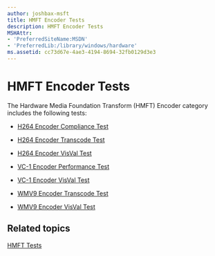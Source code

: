 ```yaml
---
author: joshbax-msft
title: HMFT Encoder Tests
description: HMFT Encoder Tests
MSHAttr:
- 'PreferredSiteName:MSDN'
- 'PreferredLib:/library/windows/hardware'
ms.assetid: cc73d67e-4ae3-4194-8694-32fb0129d3e3
---
```


# HMFT Encoder Tests


The Hardware Media Foundation Transform (HMFT) Encoder category includes the following tests:

-   [H264 Encoder Compliance Test](h264-encoder-compliance-test.md)

-   [H264 Encoder Transcode Test](h264-encoder-transcode-test.md)

-   [H264 Encoder VisVal Test](h264-encoder-visval-test.md)

-   [VC-1 Encoder Performance Test](vc-1-encoder-performance-test.md)

-   [VC-1 Encoder VisVal Test](vc-1-encoder-visval-test.md)

-   [WMV9 Encoder Transcode Test](wmv9-encoder-transcode-test.md)

-   [WMV9 Encoder VisVal Test](wmv9-encoder-visval-test.md)

## Related topics


[HMFT Tests](hmft-tests.md)

 

 







